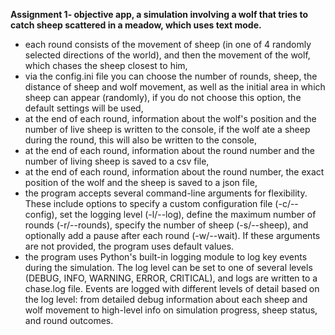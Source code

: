 <b> Assignment 1- objective app, a simulation involving a wolf that tries to catch sheep scattered in a meadow, which uses text mode. </b>
- each round consists of the movement of sheep (in one of 4 randomly selected directions of the world), and then the movement of the wolf, which chases the sheep closest to him,
- via the config.ini file you can choose the number of rounds, sheep, the distance of sheep and wolf movement, as well as the initial area in which sheep can appear (randomly), if you do not choose this option, the default settings will be used,
- at the end of each round, information about the wolf's position and the number of live sheep is written to the console, if the wolf ate a sheep during the round, this will also be written to the console,
- at the end of each round, information about the round number and the number of living sheep is saved to a csv file,
- at the end of each round, information about the round number, the exact position of the wolf and the sheep is saved to a json file,
- the program accepts several command-line arguments for flexibility. These include options to specify a custom configuration file (-c/--config), set the logging level (-l/--log), define the maximum number of rounds (-r/--rounds), specify the number of sheep (-s/--sheep), and optionally add a pause after each round (-w/--wait). If these arguments are not provided, the program uses default values.
- the program uses Python's built-in logging module to log key events during the simulation. The log level can be set to one of several levels (DEBUG, INFO, WARNING, ERROR, CRITICAL), and logs are written to a chase.log file. Events are logged with different levels of detail based on the log level: from detailed debug information about each sheep and wolf movement to high-level info on simulation progress, sheep status, and round outcomes.

